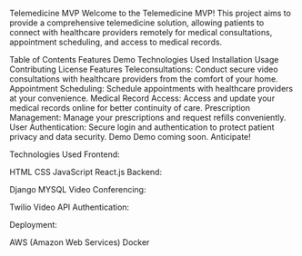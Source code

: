 Telemedicine MVP
Welcome to the Telemedicine MVP! This project aims to provide a comprehensive telemedicine solution, allowing patients to connect with healthcare providers remotely for medical consultations, appointment scheduling, and access to medical records.

Table of Contents
Features
Demo
Technologies Used
Installation
Usage
Contributing
License
Features
Teleconsultations: Conduct secure video consultations with healthcare providers from the comfort of your home.
Appointment Scheduling: Schedule appointments with healthcare providers at your convenience.
Medical Record Access: Access and update your medical records online for better continuity of care.
Prescription Management: Manage your prescriptions and request refills conveniently.
User Authentication: Secure login and authentication to protect patient privacy and data security.
Demo
Demo coming soon. Anticipate!

Technologies Used
Frontend:

HTML
CSS
JavaScript
React.js
Backend:

Django
MYSQL
Video Conferencing:

Twilio Video API
Authentication:

Deployment:

AWS (Amazon Web Services)
Docker
